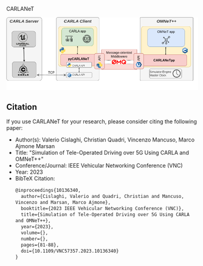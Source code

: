 CARLANeT


![Alt text](https://github.com/carlanet/.github/blob/main/images/carlanet_structure.png)


## Citation
If you use CARLANeT for your research, please consider citing the following paper:

  - Author(s): Valerio Cislaghi, Christian Quadri, Vincenzo Mancuso, Marco Ajmone Marsan
  - Title: "Simulation of Tele-Operated Driving over 5G Using CARLA and OMNeT++"
  - Conference/Journal: IEEE Vehicular Networking Conference (VNC)
  - Year: 2023
  - BibTeX Citation:
    ```
    @inproceedings{10136340,
      author={Cislaghi, Valerio and Quadri, Christian and Mancuso, Vincenzo and Marsan, Marco Ajmone},
      booktitle={2023 IEEE Vehicular Networking Conference (VNC)}, 
      title={Simulation of Tele-Operated Driving over 5G Using CARLA and OMNeT++}, 
      year={2023},
      volume={},
      number={},
      pages={81-88},
      doi={10.1109/VNC57357.2023.10136340}
    }
    ```

